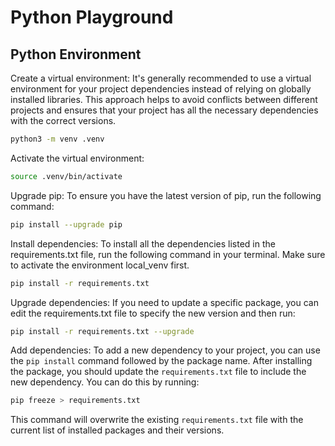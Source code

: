 # Python Playground

## Python Environment

Create a virtual environment: It's generally recommended to use a virtual environment for your project dependencies instead of relying on globally installed libraries. This approach helps to avoid conflicts between different projects and ensures that your project has all the necessary dependencies with the correct versions.

```bash
python3 -m venv .venv
```

Activate the virtual environment:

```bash
source .venv/bin/activate
```

Upgrade pip: To ensure you have the latest version of pip, run the following command:

```bash
pip install --upgrade pip
```

Install dependencies: To install all the dependencies listed in the requirements.txt file, run the following command in your terminal. Make sure to activate the environment local_venv first.

```bash
pip install -r requirements.txt
```

Upgrade dependencies: If you need to update a specific package, you can edit the requirements.txt file to specify the new version and then run:

```bash
pip install -r requirements.txt --upgrade
```

Add dependencies: To add a new dependency to your project, you can use the `pip install` command followed by the package name. After installing the package, you should update the `requirements.txt` file to include the new dependency. You can do this by running:

```bash
pip freeze > requirements.txt
```

This command will overwrite the existing `requirements.txt` file with the current list of installed packages and their versions.